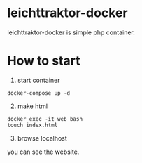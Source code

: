 # leichttraktor-docker
leichttraktor-docker is simple php container.

# How to start

1. start container
```
docker-compose up -d
```

2. make html
```
docker exec -it web bash
touch index.html
```

3. browse localhost

you can see the website.
